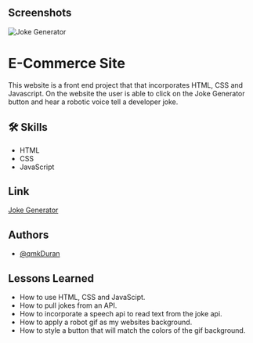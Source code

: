 ## Screenshots
![Joke Generator](https://user-images.githubusercontent.com/84324251/143719990-f34530ab-ec7f-4023-af7b-c260bffe4a43.png)



# E-Commerce Site

This website is a front end project that that incorporates HTML, CSS and Javascript. 
On the website the user is able to click on the Joke Generator button and hear a robotic
voice tell a developer joke. 


## 🛠 Skills
- HTML
- CSS
- JavaScript


## Link

[Joke Generator](https://qmkduran.github.io/Joke-Generator/)
## Authors

- [@qmkDuran](https://github.com/qmkDuran)


## Lessons Learned

- How to use HTML, CSS and JavaScipt.
- How to pull jokes from an API.
- How to incorporate a speech api to read text from the joke api.
- How to apply a robot gif as my websites background. 
- How to style a button that will match the colors of the gif background. 
